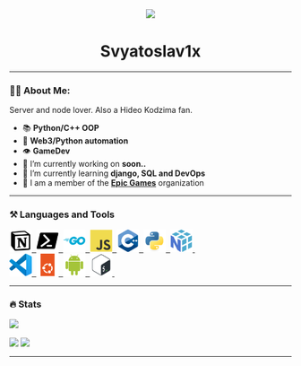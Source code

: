 <div id="header" align="center">
  <img src="https://i.pinimg.com/564x/60/cd/ee/60cdee2a588419923ac35671e64eec00.jpg" width="200"/>
</div>

<h1 align="center">Svyatoslav1x</h1>

****

### 🧑‍🎓 About Me:
Server and node lover. Also a Hideo Kodzima fan.
- 📚 **Python/C++ OOP**
- 🧠 **Web3/Python automation**
- 👁️ **GameDev**
- 🔭 I’m currently working on **soon..**
- 🌱 I’m currently learning **django, SQL and DevOps**
- 👯 I am a member of the [**Epic Games**](https://github.com/EpicGames) organization

****

### ⚒️ Languages and Tools
<div>
  <a href="https://www.notion.so/">
    <img src="https://github.com/devicons/devicon/blob/master/icons/notion/notion-original.svg" title="Redux" alt="Redux " width="40" height="40"/>&nbsp;
  </a>
  <a href="https://powershell.org/">
    <img src="https://github.com/devicons/devicon/blob/master/icons/powershell/powershell-plain.svg" title="Redux" alt="Redux " width="40" height="40"/>&nbsp;
  </a>
  <a href="https://go.dev/">
    <img src="https://github.com/devicons/devicon/blob/master/icons/go/go-original-wordmark.svg" title="Redux" alt="Redux " width="40" height="40"/>&nbsp;
  </a>
  <a href="https://www.javascript.com/">
    <img src="https://github.com/devicons/devicon/blob/master/icons/javascript/javascript-original.svg" title="Redux" alt="Redux " width="40" height="40"/>&nbsp;
  </a>
  <a href="https://isocpp.org/">
    <img src="https://github.com/devicons/devicon/blob/master/icons/cplusplus/cplusplus-original.svg" title="Redux" alt="Redux " width="40" height="40"/>&nbsp;
  </a>
  <a href="https://www.python.org/">
    <img src="https://github.com/devicons/devicon/blob/master/icons/python/python-original.svg" title="Redux" alt="Redux " width="40" height="40"/>&nbsp;
  </a>
  <a href="https://numpy.org/">
    <img src="https://github.com/devicons/devicon/blob/master/icons/numpy/numpy-original.svg" title="Redux" alt="Redux " width="40" height="40"/>&nbsp;
  </a>
</div>
<div>
  <a href="https://code.visualstudio.com">
    <img src="https://github.com/devicons/devicon/blob/master/icons/vscode/vscode-original.svg" title="Redux" alt="Redux " width="40" height="40"/>&nbsp;
  </a>
  <a href="https://ubuntu.com/">
    <img src="https://github.com/devicons/devicon/blob/master/icons/ubuntu/ubuntu-original.svg" title="Redux" alt="Redux " width="40" height="40"/>&nbsp;
  </a>
  <a href="https://www.android.com/">
    <img src="https://github.com/devicons/devicon/blob/master/icons/android/android-original.svg" title="Redux" alt="Redux " width="40" height="40"/>&nbsp;
  </a>
  <a href="https://en.wikipedia.org/wiki/Bash_(Unix_shell)">
    <img src="https://github.com/devicons/devicon/blob/master/icons/bash/bash-original.svg" title="Redux" alt="Redux " width="40" height="40"/>&nbsp;
  </a>
</div>

****

### 🔥 Stats
![](http://github-profile-summary-cards.vercel.app/api/cards/profile-details?username=Svyatoslav1x&theme=dark)

![](http://github-profile-summary-cards.vercel.app/api/cards/stats?username=Svyatoslav1x&theme=dark)
![](http://github-profile-summary-cards.vercel.app/api/cards/repos-per-language?username=Svyatoslav1x&theme=dark&)

****
